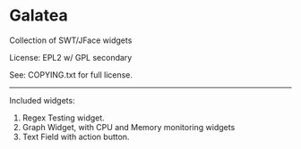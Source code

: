 # Galatea

Collection of SWT/JFace widgets

License: EPL2 w/ GPL secondary

See: COPYING.txt for full license.

------

Included widgets:

1. Regex Testing widget.
2. Graph Widget, with CPU and Memory monitoring widgets
3. Text Field with action button.
